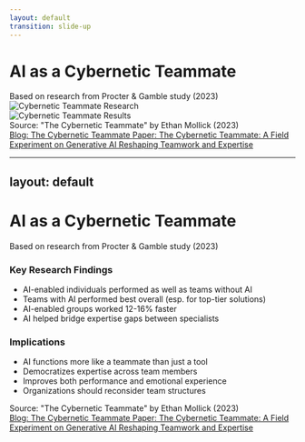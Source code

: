 ```yaml
---
layout: default
transition: slide-up
---
```


# AI as a Cybernetic Teammate

<div class="absolute top-10 right-12 text-9xl opacity-20 text-blue-400 -z-10">
  <carbon:user-multiple />
</div>

<div class="text-sm mb-4 opacity-70 italic">
  Based on research from Procter & Gamble study (2023)
</div>

<!-- Only images on this slide -->
<div class="grid grid-cols-2 gap-8 mt-10">
  <div class="flex flex-col items-center justify-center space-y-4">
    <img src="/images/The Cybernetic Teammate.webp" class="rounded-lg shadow-md w-full h-[300px]" alt="Cybernetic Teammate Research" />
  </div>
  <div class="flex flex-col items-center justify-center space-y-4">
    <img src="/images/The Cybernetic Teammate (1).webp" class="rounded-lg shadow-md w-full h-[300px]" alt="Cybernetic Teammate Results" />
  </div>
</div>

<div class="mt-4 text-sm text-right">
  <div class="font-medium">Source: "The Cybernetic Teammate" by Ethan Mollick (2023)</div>
  <div class="flex flex-col items-end mt-1 space-y-1">
    <a href="https://www.oneusefulthing.org/p/the-cybernetic-teammate" target="_blank" class="opacity-70 hover:opacity-100">
      Blog: The Cybernetic Teammate
    </a>
    <a href="https://papers.ssrn.com/sol3/papers.cfm?abstract_id=5188231" target="_blank" class="opacity-70 hover:opacity-100">
      Paper: The Cybernetic Teammate: A Field Experiment on Generative AI Reshaping Teamwork and Expertise
    </a>
  </div>
</div> 

---
layout: default
---

# AI as a Cybernetic Teammate

<div class="absolute top-10 right-12 text-9xl opacity-20 text-blue-400">
  <carbon:user-multiple />
</div>

<div class="text-sm mb-4 opacity-70 italic">
  Based on research from Procter & Gamble study (2023)
</div>

<!-- Images shown on top -->
<!-- <div class="grid grid-cols-2 gap-8">
  <div class="flex flex-col items-center justify-center space-y-4">
    <img src="/images/The Cybernetic Teammate.webp" class="rounded-lg shadow-md w-full" alt="Cybernetic Teammate Research" />
  </div>
  <div class="flex flex-col items-center justify-center space-y-4">
    <img src="/images/The Cybernetic Teammate (1).webp" class="rounded-lg shadow-md w-full" alt="Cybernetic Teammate Results" />
  </div>
</div> -->

<!-- Content boxes -->
<div class="grid grid-cols-2 gap-8 mt-8">
  <div class="bg-gradient-to-r from-blue-500/20 to-indigo-400/20 p-5 rounded-lg shadow-md backdrop-blur-sm">
    <h3 class="text-lg font-bold mb-2">Key Research Findings</h3>
    <ul class="text-sm space-y-2">
      <li>AI-enabled individuals performed as well as teams without AI</li>
      <li>Teams with AI performed best overall (esp. for top-tier solutions)</li>
      <li>AI-enabled groups worked 12-16% faster</li>
      <li>AI helped bridge expertise gaps between specialists</li>
    </ul>
  </div>
  
  <div class="bg-gradient-to-r from-purple-500/20 to-violet-400/20 p-5 rounded-lg shadow-md backdrop-blur-sm">
    <h3 class="text-lg font-bold mb-2">Implications</h3>
    <ul class="text-sm space-y-2">
      <li>AI functions more like a teammate than just a tool</li>
      <li>Democratizes expertise across team members</li>
      <li>Improves both performance and emotional experience</li>
      <li>Organizations should reconsider team structures</li>
    </ul>
  </div>
</div>

<div class="mt-4 text-sm text-right">
  <div class="font-medium">Source: "The Cybernetic Teammate" by Ethan Mollick (2023)</div>
  <div class="flex flex-col items-end mt-1 space-y-1">
    <a href="https://www.oneusefulthing.org/p/the-cybernetic-teammate" target="_blank" class="opacity-70 hover:opacity-100">
      Blog: The Cybernetic Teammate
    </a>
    <a href="https://papers.ssrn.com/sol3/papers.cfm?abstract_id=5188231" target="_blank" class="opacity-70 hover:opacity-100">
      Paper: The Cybernetic Teammate: A Field Experiment on Generative AI Reshaping Teamwork and Expertise
    </a>
  </div>
</div> 